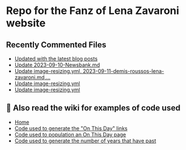 # Repo for the Fanz of Lena Zavaroni website

## Recently Commented Files
<!-- BLOG-POST-LIST:START -->
- [Updated with the latest blog posts](https://github.com/FanzOfLenaZavaroni/fanzoflenazavaroni.github.io/commit/71f5c1896ebcc1d76d363f3216164be27a5f4608)
- [Update 2023-09-10-Newsbank.md](https://github.com/FanzOfLenaZavaroni/fanzoflenazavaroni.github.io/commit/12ecfb3be70aac6da26ddd6470d2b03dbecaff86)
- [Update image-resizing.yml, 2023-09-11-demis-roussos-lena-zavaroni.md,…](https://github.com/FanzOfLenaZavaroni/fanzoflenazavaroni.github.io/commit/ff3fe1793666b05c4ee5433e60ce36abf285ba25)
- [Update image-resizing.yml](https://github.com/FanzOfLenaZavaroni/fanzoflenazavaroni.github.io/commit/b8a389216ad582075f8336a21b3d19e912c23b6f)
- [Update image-resizing.yml](https://github.com/FanzOfLenaZavaroni/fanzoflenazavaroni.github.io/commit/d21ef4777b7ee6f7c965715f96b8d6ce8fd36d9e)
<!-- BLOG-POST-LIST:END -->

## :notebook: Also read the wiki for examples of code used
* [Home](https://github.com/FanzOfLenaZavaroni/fanzoflenazavaroni.github.io/wiki)
* [Code used to generate the "On This Day" links](https://github.com/FanzOfLenaZavaroni/fanzoflenazavaroni.github.io/wiki/On-This-Day-Code)
* [Code used to population an On This Day page](https://github.com/FanzOfLenaZavaroni/fanzoflenazavaroni.github.io/wiki/Code-used-to-population-an-On-This-Day-page)
* [Code used to generate the number of years that have past](https://github.com/FanzOfLenaZavaroni/fanzoflenazavaroni.github.io/wiki/Number-of-years-gone-by-code)
